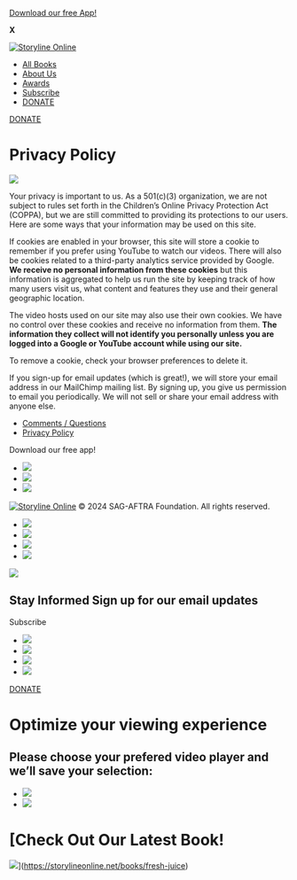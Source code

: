 [Download our free App!](https://storylineonline.net/apps)

**X**

[![Storyline Online](https://storylineonline.net/wp-content/themes/storylineonline/assets/images/logo.png)](https://storylineonline.net/)

[](#!)

* [All Books](https://storylineonline.net/library)
* [About Us](https://storylineonline.net/about-us)
* [Awards](https://storylineonline.net/awards)
* [Subscribe](#popup1)
* [DONATE](https://storylineonline.net/donate)

[DONATE](https://storylineonline.net/donate)

Privacy Policy
==============

![](https://storylineonline.net/wp-content/uploads/2017/05/privacy-policy.jpg)

Your privacy is important to us. As a 501(c)(3) organization, we are not subject to rules set forth in the Children’s Online Privacy Protection Act (COPPA), but we are still committed to providing its protections to our users. Here are some ways that your information may be used on this site.

If cookies are enabled in your browser, this site will store a cookie to remember if you prefer using YouTube to watch our videos. There will also be cookies related to a third-party analytics service provided by Google. **We receive no personal information from these cookies** but this information is aggregated to help us run the site by keeping track of how many users visit us, what content and features they use and their general geographic location.

The video hosts used on our site may also use their own cookies. We have no control over these cookies and receive no information from them. **The information they collect will not identify you personally unless you are logged into a Google or YouTube account while using our site.**

To remove a cookie, check your browser preferences to delete it.

If you sign-up for email updates (which is great!), we will store your email address in our MailChimp mailing list. By signing up, you give us permission to email you periodically. We will not sell or share your email address with anyone else.

* [Comments / Questions](https://storylineonline.net/comments-and-questions)
* [Privacy Policy](https://storylineonline.net/privacy-policy/)

Download our free app!

* [![](https://storylineonline.net/wp-content/uploads/2024/03/SOappicon-googleplay.png)](https://play.google.com/store/apps/details?id=net.storylineonline.app)
* [![](https://storylineonline.net/wp-content/uploads/2024/03/SOappicon-appleappstore.png)](https://itunes.apple.com/us/app/storyline-online/id1262706499?mt=8)
* [![](https://storylineonline.net/wp-content/uploads/2024/03/SOappicon-googlechrome.png)](https://chrome.google.com/webstore/detail/storyline-online/gidhcmgdepnmpbifginimfnpdpiohfeh?hl=en)

[![Storyline Online](https://www.storylineonline.net/wp-content/uploads/2020/09/logo02.png)](https://sagaftra.foundation/) © 2024 SAG-AFTRA Foundation. All rights reserved.

* [![](https://storylineonline.net/wp-content/uploads/2023/08/3-Facebook.png)](https://www.facebook.com/StorylineOnline)
* [![](https://storylineonline.net/wp-content/uploads/2023/08/4-TwitterX.png)](https://www.x.com/StorylineOnline)
* [![](https://storylineonline.net/wp-content/uploads/2023/08/1-YouTube.png)](https://www.youtube.com/StorylineOnline)
* [![](https://storylineonline.net/wp-content/uploads/2023/08/2-Instagram-1.png)](https://www.instagram.com/storylineonline/)

[![](https://storylineonline.net/wp-content/uploads/2024/11/SOSponsoredbyElmers.png)](https://elmers.com/)

Stay Informed Sign up for our email updates
-------------------------------------------

 Subscribe

* [![](https://storylineonline.net/wp-content/uploads/2024/11/SubscribeBoxSM-facebook.png)](https://www.facebook.com/storylineonline)
* [![](https://storylineonline.net/wp-content/uploads/2024/11/SubscribeBoxSM-x.png)](https://www.x.com/storylineonline)
* [![](https://storylineonline.net/wp-content/uploads/2024/11/SubscribeBoxSM-youtube.png)](https://www.youtube.com/storylineonline)
* [![](https://storylineonline.net/wp-content/uploads/2024/11/SubscribeBox-instagram.png)](https://www.instagram.com/storylineonline/)

[DONATE](https://storylineonline.net/donate)

Optimize your viewing experience
================================

Please choose your prefered video player and we’ll save your selection:
-----------------------------------------------------------------------

* ![](https://www.storylineonline.net/wp-content/uploads/2020/09/schooltube_button.png)
* ![](https://www.storylineonline.net/wp-content/uploads/2020/09/youtube_button.png)

[Check Out Our Latest Book!
==========================

![](https://storylineonline.net/wp-content/uploads/2024/09/FreshJuiceWebsiteBookThumbnailImage.png)](https://storylineonline.net/books/fresh-juice)